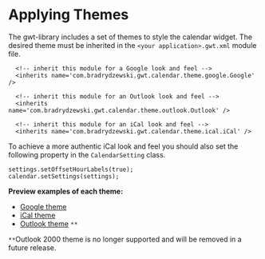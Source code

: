 # Applying Themes #

The gwt-library includes a set of themes to style the calendar widget. The desired theme must be inherited in the `<your application>.gwt.xml` module file.

```
  <!-- inherit this module for a Google look and feel -->
  <inherits name='com.bradrydzewski.gwt.calendar.theme.google.Google' />

  <!-- inherit this module for an Outlook look and feel -->
  <inherits name='com.bradrydzewski.gwt.calendar.theme.outlook.Outlook' />

  <!-- inherit this module for an iCal look and feel -->
  <inherits name='com.bradrydzewski.gwt.calendar.theme.ical.iCal' />
```

To achieve a more authentic iCal look and feel you should also set the following property in the `CalendarSetting` class.
```
settings.setOffsetHourLabels(true);
calendar.setSettings(settings);
```

**Preview examples of each theme:**
  * [Google theme](http://google.latest.gwt-web-calendar.appspot.com/)
  * [iCal theme](http://ical.latest.gwt-web-calendar.appspot.com/)
  * [Outlook theme](http://outlook.latest.gwt-web-calendar.appspot.com/) `**`

`**`Outlook 2000 theme is no longer supported and will be removed in a future release.